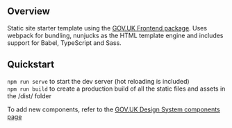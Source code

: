 ## Overview

Static site starter template using the [GOV.UK Frontend package](https://frontend.design-system.service.gov.uk/#gov-uk-frontend). Uses webpack for bundling, nunjucks as the HTML template engine and includes support for Babel, TypeScript and Sass.

## Quickstart

`npm run serve` to start the dev server (hot reloading is included)  
`npm run build` to create a production build of all the static files and assets in the /dist/ folder

To add new components, refer to the [GOV.UK Design System components page](https://design-system.service.gov.uk/components/)